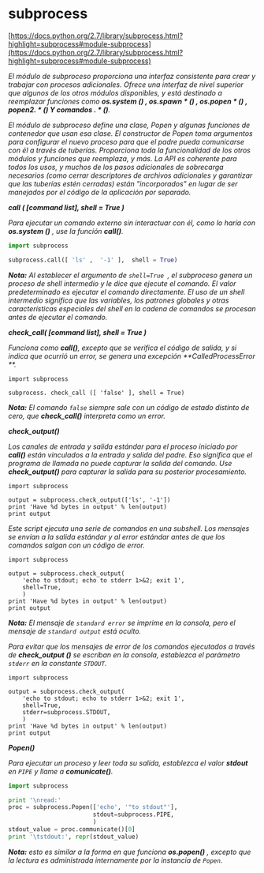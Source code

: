 # subprocess
[https://docs.python.org/2.7/library/subprocess.html?highlight=subprocess#module-subprocess](https://docs.python.org/2.7/library/subprocess.html?highlight=subprocess#module-subprocess)

_El módulo de subproceso proporciona una interfaz consistente para crear y trabajar con procesos adicionales. Ofrece una interfaz de nivel superior que algunos de los otros módulos disponibles, y está destinado a reemplazar funciones como **os.system () , os.spawn * () , os.popen * () , popen2. * () Y comandos . * ()**._

_El módulo de subproceso define una clase, Popen y algunas funciones de contenedor que usan esa clase. El constructor de Popen toma argumentos para configurar el nuevo proceso para que el padre pueda comunicarse con él a través de tuberías. Proporciona toda la funcionalidad de los otros módulos y funciones que reemplaza, y más. La API es coherente para todos los usos, y muchos de los pasos adicionales de sobrecarga necesarios (como cerrar descriptores de archivos adicionales y garantizar que las tuberías estén cerradas) están "incorporados" en lugar de ser manejados por el código de la aplicación por separado._

_**call ( [command list], shell = True )**_

_Para ejecutar un comando externo sin interactuar con él, como lo haría con **os.system ()** , use la función **call()**._

```python
import subprocess

subprocess.call([ 'ls' ,  '-1' ],  shell = True)
```

_**Nota:** Al establecer el argumento de `shell=True `, el subproceso genera un proceso de shell intermedio y le dice que ejecute el comando. El valor predeterminado es ejecutar el comando directamente. El uso de un shell intermedio significa que las variables, los patrones globales y otras características especiales del shell en la cadena de comandos se procesan antes de ejecutar el comando._

_**check_call( [command list], shell = True )**_

_Funciona como **call()**, excepto que se verifica el código de salida, y si indica que ocurrió un error, se genera una excepción **CalledProcessError **._

```pyhon
import subprocess

subprocess. check_call ([ 'false' ], shell = True)
```

_**Nota:** El comando `false` siempre sale con un código de estado distinto de cero, que **check_call()** interpreta como un error._

_**check_output()**_

_Los canales de entrada y salida estándar para el proceso iniciado por **call()** están vinculados a la entrada y salida del padre. Eso significa que el programa de llamada no puede capturar la salida del comando. Use **check_output()** para capturar la salida para su posterior procesamiento._

```pyhon
import subprocess

output = subprocess.check_output(['ls', '-1'])
print 'Have %d bytes in output' % len(output)
print output
```

_Este script ejecuta una serie de comandos en una subshell. Los mensajes se envían a la salida estándar y al error estándar antes de que los comandos salgan con un código de error._

```pyhon
import subprocess

output = subprocess.check_output(
    'echo to stdout; echo to stderr 1>&2; exit 1',
    shell=True,
    )
print 'Have %d bytes in output' % len(output)
print output
```

_**Nota:** El mensaje de `standard error` se imprime en la consola, pero el mensaje de `standard output` está oculto._

_Para evitar que los mensajes de error de los comandos ejecutados a través de **check_output ()** se escriban en la consola, establezca el parámetro `stderr` en la constante `STDOUT`._

```pyhon
import subprocess

output = subprocess.check_output(
    'echo to stdout; echo to stderr 1>&2; exit 1',
    shell=True,
    stderr=subprocess.STDOUT,
    )
print 'Have %d bytes in output' % len(output)
print output
```

_**Popen()**_

_Para ejecutar un proceso y leer toda su salida, establezca el valor **stdout** en `PIPE` y llame a **comunicate()**._

```python
import subprocess

print '\nread:'
proc = subprocess.Popen(['echo', '"to stdout"'], 
                        stdout=subprocess.PIPE,
                        )
stdout_value = proc.communicate()[0]
print '\tstdout:', repr(stdout_value)
```

_**Nota:** esto es similar a la forma en que funciona **os.popen()** , excepto que la lectura es administrada internamente por la instancia de `Popen`._
